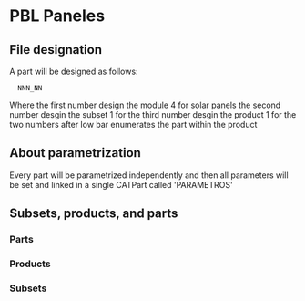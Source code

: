 # PBL Paneles

## File designation

A part will be designed as follows:
      
      NNN_NN

Where
  the first number design the module 
        4 for solar panels
  the second number desgin the subset
        1 for 
  the third number desgin the product
        1 for
  the two numbers after low bar enumerates the part within the product
  
## About parametrization

Every part will be parametrized independently and then all parameters will be set and linked in a single CATPart called 'PARAMETROS'
 

## Subsets, products, and parts 

### Parts

### Products

### Subsets

